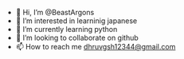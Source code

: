 - 👋 Hi, I’m @BeastArgons
- 👀 I’m interested in learninig japanese
- 🌱 I’m currently learning python
- 💞️ I’m looking to collaborate on github
- 📫 How to reach me dhruvgsh12344@gmail.com

<!---
BeastArgons/BeastArgons is a ✨ special ✨ repository because its `README.md` (this file) appears on your GitHub profile.
You can click the Preview link to take a look at your changes.
--->
